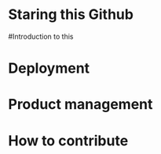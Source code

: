 # Staring this Github

#Introduction to this

# Deployment

# Product management

# How to contribute